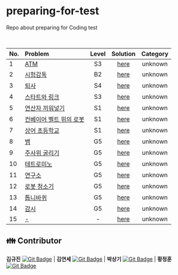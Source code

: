 # preparing-for-test
Repo about preparing for Coding test

<br>

|No.|Problem|Level|Solution|Category|
|:---|:---|:---:|:---:|:---:|
|1|[ATM](https://www.acmicpc.net/problem/11399)|S3|[here](./1)|unknown|
|2|[시험감독](https://www.acmicpc.net/problem/13458)|B2|[here](./2)|unknown|
|3|[퇴사](https://www.acmicpc.net/problem/14501)|S4|[here](./3)|unknown|
|4|[스타트와 링크](https://www.acmicpc.net/problem/14889)|S3|[here](./4)|unknown|
|5|[연산자 끼워넣기](https://www.acmicpc.net/problem/14888)|S1|[here](./5)|unknown|
|6|[컨베이어 벨트 위의 로봇](https://www.acmicpc.net/problem/20055)|S1|[here](./6)|unknown|
|7|[상어 초등학교](https://www.acmicpc.net/problem/21608)|S1|[here](./7)|unknown|
|8|[뱀](https://www.acmicpc.net/problem/3190)|G5|[here](./8)|unknown|
|9|[주사위 굴리기](https://www.acmicpc.net/problem/14499)|G5|[here](./9)|unknown|
|10|[테트로미노](https://www.acmicpc.net/problem/14500)|G5|[here](./10)|unknown|
|11|[연구소](https://www.acmicpc.net/problem/14502)|G5|[here](./11)|unknown|
|12|[로봇 청소기](https://www.acmicpc.net/problem/14503)|G5|[here](./12)|unknown|
|13|[톱니바퀴](https://www.acmicpc.net/problem/14891)|G5|[here](./13)|unknown|
|14|[감시](https://www.acmicpc.net/problem/15683)|G5|[here](./14)|unknown|
|15|[-](link)|-|[here](./15)|unknown|


## 👪 Contributor

**김규진** [![Git Badge](http://img.shields.io/badge/-Github-black?style=flat-square&logo=github)](https://github.com/rolypolyvg295) | **김연세** [![Git Badge](http://img.shields.io/badge/-Github-black?style=flat-square&logo=github)](https://github.com/yskim1014) | **박상기** [![Git Badge](http://img.shields.io/badge/-Github-black?style=flat-square&logo=github)](https://github.com/sangki930) | **황정훈** [![Git Badge](http://img.shields.io/badge/-Github-black?style=flat-square&logo=github)](https://github.com/wjdgns7712)
